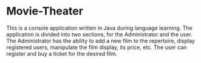 # Movie-Theater

This is a console application written in Java during language learning. The application is divided into two sections, for the Administrator and the user. The Administrator has the ability to add a new film to the repertoire, display registered users, manipulate the film display, its price, etc. The user can register and buy a ticket for the desired film. 
